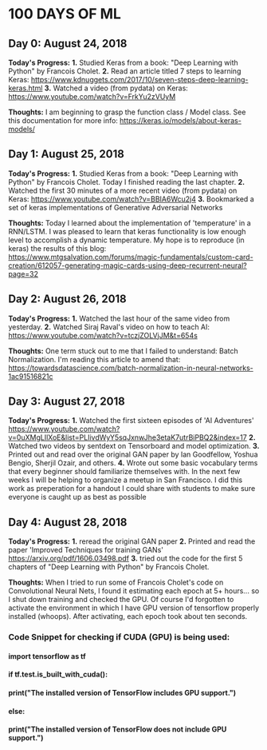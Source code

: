 # 100 DAYS OF ML

## Day 0: August 24, 2018
**Today's Progress:**
**1.** Studied Keras from a book: "Deep Learning with Python" by Francois Cholet. 
**2.** Read an article titled 7 steps to learning Keras: https://www.kdnuggets.com/2017/10/seven-steps-deep-learning-keras.html
**3.** Watched a video (from pydata) on Keras: https://www.youtube.com/watch?v=FrkYu2zVUyM 

**Thoughts:**
I am beginning to grasp the function class / Model class. See this documentation for more info: 
https://keras.io/models/about-keras-models/

## Day 1: August 25, 2018
**Today's Progress:**
**1.** Studied Keras from a book: "Deep Learning with Python" by Francois Cholet. Today I finished reading the last chapter.
**2.** Watched the first 30 minutes of a more recent video (from pydata) on Keras: https://www.youtube.com/watch?v=BBIA6Wcu2j4
**3.** Bookmarked a set of keras implementations of Generative Adversarial Networks


**Thoughts:**
Today I learned about the implementation of 'temperature' in a RNN/LSTM. I was pleased to learn that keras functionality is low enough level to accomplish a dynamic temperature. My hope is to reproduce (in keras) the results of this blog:
https://www.mtgsalvation.com/forums/magic-fundamentals/custom-card-creation/612057-generating-magic-cards-using-deep-recurrent-neural?page=32

## Day 2: August 26, 2018
**Today's Progress:**
**1.** Watched the last hour of the same video from yesterday.
**2.** Watched Siraj Raval's video on how to teach AI: https://www.youtube.com/watch?v=tczjZOLVjJM&t=654s


**Thoughts:**
One term stuck out to me that I failed to understand: Batch Normalization. I'm reading this article to amend that: https://towardsdatascience.com/batch-normalization-in-neural-networks-1ac91516821c

## Day 3: August 27, 2018
**Today's Progress:**
**1.** Watched the first sixteen episodes of 'AI Adventures' https://www.youtube.com/watch?v=0uXMgLIlXoE&list=PLIivdWyY5sqJxnwJhe3etaK7utrBiPBQ2&index=17
**2.** Watched two videos by sentdext on Tensorboard and model optimization.
**3.** Printed out and read over the original GAN paper by Ian Goodfellow, Yoshua Bengio, Sherjil Ozair, and others.
**4.** Wrote out some basic vocabulary terms that every beginner should familiarize themselves with. In the next few weeks I will be helping to organize a meetup in San Francisco. I did this work as preperation for a handout I could share with students to make sure everyone is caught up as best as possible

## Day 4: August 28, 2018
**Today's Progress:**
**1.** reread the original GAN paper
**2.** Printed and read the paper 'Improved Techniques for training GANs' https://arxiv.org/pdf/1606.03498.pdf
**3.** tried out the code for the first 5 chapters of "Deep Learning with Python" by Francois Cholet. 

**Thoughts:**
When I tried to run some of Francois Cholet's code on Convolutional Neural Nets, I found it estimating each epoch at 5+ hours... so I shut down training and checked the GPU. Of course I'd forgotten to activate the environment in which I have GPU version of tensorflow properly installed (whoops). After activating, each epoch took about ten seconds.

###  Code Snippet for checking if CUDA (GPU) is being used:
#### import tensorflow as tf
#### if tf.test.is_built_with_cuda():
####     print("The installed version of TensorFlow includes GPU support.")
#### else:
####     print("The installed version of TensorFlow does not include GPU support.")
